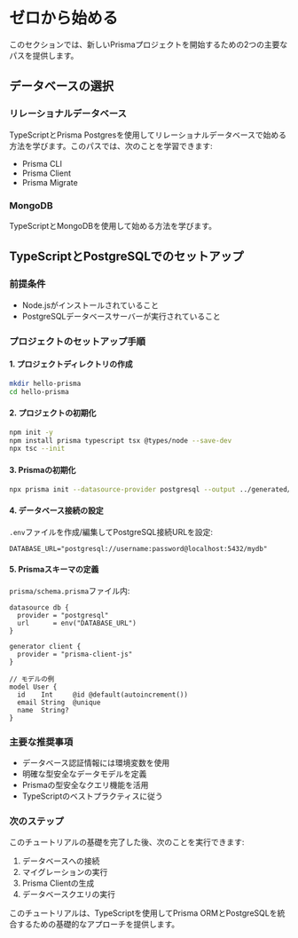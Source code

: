 # ゼロから始める

このセクションでは、新しいPrismaプロジェクトを開始するための2つの主要なパスを提供します。

## データベースの選択

### リレーショナルデータベース

TypeScriptとPrisma Postgresを使用してリレーショナルデータベースで始める方法を学びます。このパスでは、次のことを学習できます:
- Prisma CLI
- Prisma Client
- Prisma Migrate

### MongoDB

TypeScriptとMongoDBを使用して始める方法を学びます。

## TypeScriptとPostgreSQLでのセットアップ

### 前提条件
- Node.jsがインストールされていること
- PostgreSQLデータベースサーバーが実行されていること

### プロジェクトのセットアップ手順

#### 1. プロジェクトディレクトリの作成

```bash
mkdir hello-prisma
cd hello-prisma
```

#### 2. プロジェクトの初期化

```bash
npm init -y
npm install prisma typescript tsx @types/node --save-dev
npx tsc --init
```

#### 3. Prismaの初期化

```bash
npx prisma init --datasource-provider postgresql --output ../generated/prisma
```

#### 4. データベース接続の設定

`.env`ファイルを作成/編集してPostgreSQL接続URLを設定:

```
DATABASE_URL="postgresql://username:password@localhost:5432/mydb"
```

#### 5. Prismaスキーマの定義

`prisma/schema.prisma`ファイル内:

```prisma
datasource db {
  provider = "postgresql"
  url      = env("DATABASE_URL")
}

generator client {
  provider = "prisma-client-js"
}

// モデルの例
model User {
  id    Int     @id @default(autoincrement())
  email String  @unique
  name  String?
}
```

### 主要な推奨事項

- データベース認証情報には環境変数を使用
- 明確な型安全なデータモデルを定義
- Prismaの型安全なクエリ機能を活用
- TypeScriptのベストプラクティスに従う

### 次のステップ

このチュートリアルの基礎を完了した後、次のことを実行できます:

1. データベースへの接続
2. マイグレーションの実行
3. Prisma Clientの生成
4. データベースクエリの実行

このチュートリアルは、TypeScriptを使用してPrisma ORMとPostgreSQLを統合するための基礎的なアプローチを提供します。
